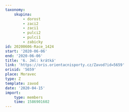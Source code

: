 ```yaml
---
taxonomy:
    skupina:
        - dorost
        - zaci2
        - zaci1
        - pulci2
        - pulci1
        - zabicky
id: 20200606-Race_1424
start: '2020-06-06'
end: '2020-06-06'
title: '6. Jml: krátká'
link: 'https://oris.orientacnisporty.cz/Zavod?id=5659'
orisid: '5659'
place: Moravec
type: Z
template: zavod
date: '2020-04-15'
import:
    type: members
    time: 1586901602
---
```

